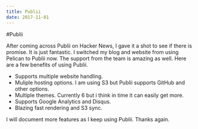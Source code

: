 ```yaml
---
title: Publii
date: 2017-11-01
---
```


#Publii

After coming across Publii on Hacker News, I gave it a shot to see if there is promise. It is just fantastic. I switched my blog and website from using Pelican to Publii now. The support from the team is amazing as well. Here are a few benefits of using Publii.

* Supports multiple website handling.
* Muliple hosting options. I am using S3 but Publii supports GitHub and other options.
* Multiple themes. Currently 6 but i think in time it can easily get more.
* Supports Google Analytics and Disqus.
* Blazing fast rendering and S3 sync.

I will document more features as I keep using Publii. Thanks again.
